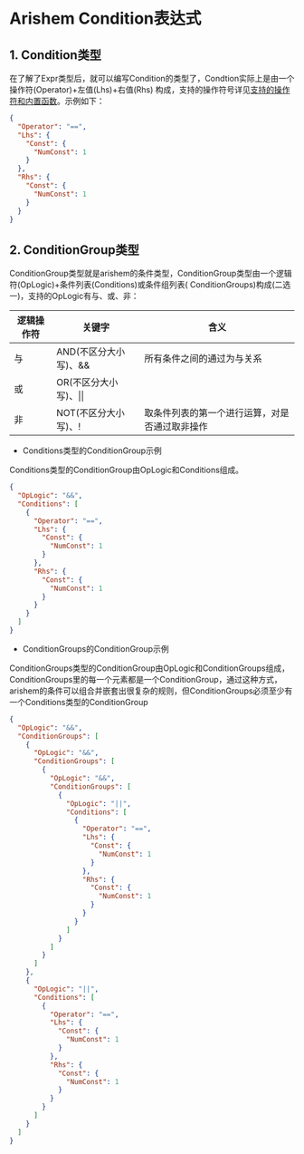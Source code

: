 # Arishem Condition表达式

## 1. Condition类型
在了解了Expr类型后，就可以编写Condition的类型了，Condtion实际上是由一个操作符(Operator)+左值(Lhs)+右值(Rhs)
构成，支持的操作符号详见[支持的操作符和内置函数](./EXPR_zh.md)。示例如下：

```json
{
  "Operator": "==",
  "Lhs": {
    "Const": {
      "NumConst": 1
    }
  },
  "Rhs": {
    "Const": {
      "NumConst": 1
    }
  }
}
```

## 2. ConditionGroup类型
ConditionGroup类型就是arishem的条件类型，ConditionGroup类型由一个逻辑符(OpLogic)+条件列表(Conditions)或条件组列表(
ConditionGroups)构成(二选一)，支持的OpLogic有与、或、非：

| 逻辑操作符 | 关键字                 | 含义                                           |
| ---------- | ---------------------- | ---------------------------------------------- |
| 与         | AND(不区分大小写)、&&  | 所有条件之间的通过为与关系                     |
| 或         | OR(不区分大小写)、\|\| |                                                |
| 非         | NOT(不区分大小写)、!   | 取条件列表的第一个进行运算，对是否通过取非操作 |

- Conditions类型的ConditionGroup示例

Conditions类型的ConditionGroup由OpLogic和Conditions组成。

```json
{
  "OpLogic": "&&",
  "Conditions": [
    {
      "Operator": "==",
      "Lhs": {
        "Const": {
          "NumConst": 1
        }
      },
      "Rhs": {
        "Const": {
          "NumConst": 1
        }
      }
    }
  ]
}
```

- ConditionGroups的ConditionGroup示例

ConditionGroups类型的ConditionGroup由OpLogic和ConditionGroups组成，ConditionGroups里的每一个元素都是一个ConditionGroup，通过这种方式，arishem的条件可以组合并嵌套出很复杂的规则，但ConditionGroups必须至少有一个Conditions类型的ConditionGroup

```json
{
  "OpLogic": "&&",
  "ConditionGroups": [
    {
      "OpLogic": "&&",
      "ConditionGroups": [
        {
          "OpLogic": "&&",
          "ConditionGroups": [
            {
              "OpLogic": "||",
              "Conditions": [
                {
                  "Operator": "==",
                  "Lhs": {
                    "Const": {
                      "NumConst": 1
                    }
                  },
                  "Rhs": {
                    "Const": {
                      "NumConst": 1
                    }
                  }
                }
              ]
            }
          ]
        }
      ]
    },
    {
      "OpLogic": "||",
      "Conditions": [
        {
          "Operator": "==",
          "Lhs": {
            "Const": {
              "NumConst": 1
            }
          },
          "Rhs": {
            "Const": {
              "NumConst": 1
            }
          }
        }
      ]
    }
  ]
}
```

